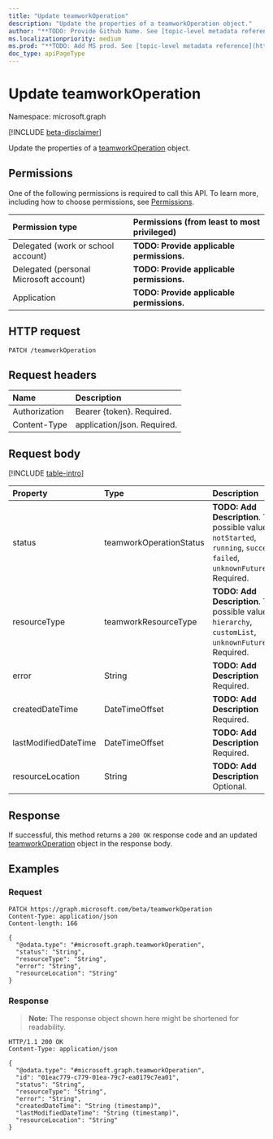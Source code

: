 ```yaml
---
title: "Update teamworkOperation"
description: "Update the properties of a teamworkOperation object."
author: "**TODO: Provide Github Name. See [topic-level metadata reference](https://msgo.azurewebsites.net/add/document/guidelines/metadata.html#topic-level-metadata)**"
ms.localizationpriority: medium
ms.prod: "**TODO: Add MS prod. See [topic-level metadata reference](https://msgo.azurewebsites.net/add/document/guidelines/metadata.html#topic-level-metadata)**"
doc_type: apiPageType
---
```


# Update teamworkOperation
Namespace: microsoft.graph

[!INCLUDE [beta-disclaimer](../../includes/beta-disclaimer.md)]

Update the properties of a [teamworkOperation](../resources/teamworkoperation.md) object.

## Permissions
One of the following permissions is required to call this API. To learn more, including how to choose permissions, see [Permissions](/graph/permissions-reference).

|Permission type|Permissions (from least to most privileged)|
|:---|:---|
|Delegated (work or school account)|**TODO: Provide applicable permissions.**|
|Delegated (personal Microsoft account)|**TODO: Provide applicable permissions.**|
|Application|**TODO: Provide applicable permissions.**|

## HTTP request

<!-- {
  "blockType": "ignored"
}
-->
``` http
PATCH /teamworkOperation
```

## Request headers
|Name|Description|
|:---|:---|
|Authorization|Bearer {token}. Required.|
|Content-Type|application/json. Required.|

## Request body
[!INCLUDE [table-intro](../../includes/update-property-table-intro.md)]


|Property|Type|Description|
|:---|:---|:---|
|status|teamworkOperationStatus|**TODO: Add Description**. The possible values are: `notStarted`, `running`, `succeeded`, `failed`, `unknownFutureValue`. Required.|
|resourceType|teamworkResourceType|**TODO: Add Description**. The possible values are: `hierarchy`, `customList`, `unknownFutureValue`. Required.|
|error|String|**TODO: Add Description** Required.|
|createdDateTime|DateTimeOffset|**TODO: Add Description** Required.|
|lastModifiedDateTime|DateTimeOffset|**TODO: Add Description** Required.|
|resourceLocation|String|**TODO: Add Description** Optional.|



## Response

If successful, this method returns a `200 OK` response code and an updated [teamworkOperation](../resources/teamworkoperation.md) object in the response body.

## Examples

### Request
<!-- {
  "blockType": "request",
  "name": "update_teamworkoperation"
}
-->
``` http
PATCH https://graph.microsoft.com/beta/teamworkOperation
Content-Type: application/json
Content-length: 166

{
  "@odata.type": "#microsoft.graph.teamworkOperation",
  "status": "String",
  "resourceType": "String",
  "error": "String",
  "resourceLocation": "String"
}
```


### Response
>**Note:** The response object shown here might be shortened for readability.
<!-- {
  "blockType": "response",
  "truncated": true
}
-->
``` http
HTTP/1.1 200 OK
Content-Type: application/json

{
  "@odata.type": "#microsoft.graph.teamworkOperation",
  "id": "01eac779-c779-01ea-79c7-ea0179c7ea01",
  "status": "String",
  "resourceType": "String",
  "error": "String",
  "createdDateTime": "String (timestamp)",
  "lastModifiedDateTime": "String (timestamp)",
  "resourceLocation": "String"
}
```

